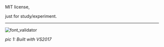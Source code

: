 MIT license,

just for study/experiment.


---

![font_validator](https://user-images.githubusercontent.com/7447159/33801229-fc28b708-dd86-11e7-8115-6965bfded94e.png)

_pic 1: Built with VS2017_